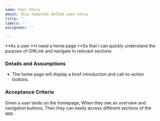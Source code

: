 ```yaml
---
name: User Story
about: This template define user story
title: ''
labels: ''
assignees: ''

---
```


**As a user
**I need a home page
**So that I can quickly understand the purpose of GiftLink and navigate to relevant sections

### Details and Assumptions
* The home page will display a brief introduction and call-to-action buttons.

### Acceptance Criteria
Given a user lands on the homepage,
When they see an overview and navigation buttons,
Then they can easily access different sections of the app.
